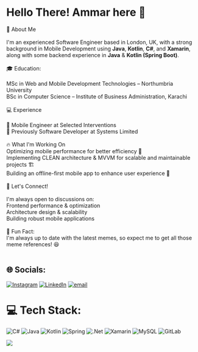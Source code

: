 # Hello There! Ammar here 💫
🚀 About Me<br/><br/>I'm an experienced Software Engineer based in London, UK, with a strong background in Mobile Development using <b>Java</b>, <b>Kotlin</b>, <b>C#</b>, and <b>Xamarin</b>, along with some backend experience in <b>Java</b> & <b>Kotlin</b><b> (Spring Boot)</b>.<br><br>🎓 Education:<br/><br/>MSc in Web and Mobile Development Technologies – Northumbria University<br/>BSc in Computer Science – Institute of Business Administration, Karachi<br/><br/>💻 Experience<br/><br>🔹 Mobile Engineer at Selected Interventions<br/>🔹 Previously Software Developer at Systems Limited<br/><br>🔥 What I'm Working On<br/>Optimizing mobile performance for better efficiency 🚀<br/>Implementing CLEAN architecture & MVVM for scalable and maintainable projects 🏗️<br/>Building an offline-first mobile app to enhance user experience 📱<br/><br>💬 Let's Connect!<br/><br>I'm always open to discussions on:<br/>Frontend performance & optimization<br/>Architecture design & scalability<br/>Building robust mobile applications<br/><br>📖 Fun Fact:<br/> I'm always up to date with the latest memes, so expect me to get all those meme references! 😆<br><br>


## 🌐 Socials:
[![Instagram](https://img.shields.io/badge/Instagram-%23E4405F.svg?logo=Instagram&logoColor=white)](https://instagram.com/https://www.instagram.com/ammar.ahsan/) [![LinkedIn](https://img.shields.io/badge/LinkedIn-%230077B5.svg?logo=linkedin&logoColor=white)](https://linkedin.com/in/linkedin.com/in/ammar-khan-52067714a/) [![email](https://img.shields.io/badge/Email-D14836?logo=gmail&logoColor=white)](mailto:ammarahsan99@gmail.com) 

# 💻 Tech Stack:
![C#](https://img.shields.io/badge/c%23-%23239120.svg?style=for-the-badge&logo=csharp&logoColor=white) ![Java](https://img.shields.io/badge/java-%23ED8B00.svg?style=for-the-badge&logo=openjdk&logoColor=white) ![Kotlin](https://img.shields.io/badge/kotlin-%237F52FF.svg?style=for-the-badge&logo=kotlin&logoColor=white) ![Spring](https://img.shields.io/badge/spring-%236DB33F.svg?style=for-the-badge&logo=spring&logoColor=white) ![.Net](https://img.shields.io/badge/.NET-5C2D91?style=for-the-badge&logo=.net&logoColor=white) ![Xamarin](https://img.shields.io/badge/Xamarin-3199DC?style=for-the-badge&logo=xamarin&logoColor=white) ![MySQL](https://img.shields.io/badge/mysql-4479A1.svg?style=for-the-badge&logo=mysql&logoColor=white) ![GitLab](https://img.shields.io/badge/gitlab-%23181717.svg?style=for-the-badge&logo=gitlab&logoColor=white)

[![](https://visitcount.itsvg.in/api?id=go-ammar&icon=0&color=0)](https://visitcount.itsvg.in)
